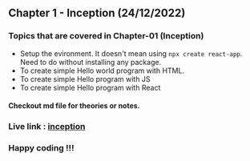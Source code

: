 ## Chapter 1 - Inception (24/12/2022)

### Topics that are covered in Chapter-01 (Inception)
* Setup the evironment. It doesn't mean using `npx create react-app`. Need to do without installing any package.
* To create simple Hello world program with HTML.
* To create simple Hello program with JS
* To create simple Hello program with React

#### Checkout md file for theories or notes.
### Live link : [inception](https://rupachandram.github.io/React-Chapter-01-Inception/)
### Happy coding !!!
